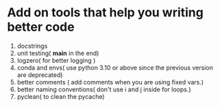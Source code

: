 # Add on tools that help you writing better code
1. docstrings
2. unit testing( __main__ in the end)
3. logzero( for better logging )
4. conda and envs( use python 3.10 or above since the previous version are deprecated)
5. better comments ( add comments when you are using fixed vars.)
6. better naming conventions( don't use i and j inside for loops.)
7. pyclean( to clean the pycache)